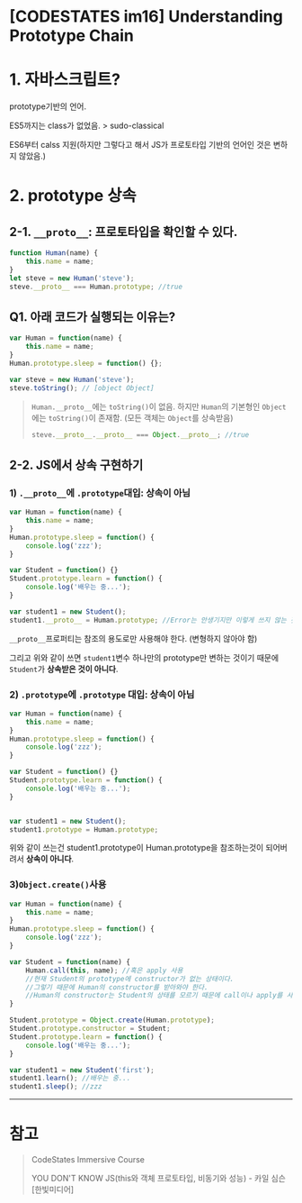 # [CODESTATES im16] Understanding Prototype Chain

# 1. 자바스크립트?

prototype기반의 언어.

ES5까지는 class가 없었음. > sudo-classical

ES6부터 calss 지원(하지만 그렇다고 해서 JS가 프로토타입 기반의 언어인 것은 변하지 않았음.)



# 2. prototype 상속

## 2-1. `__proto__`: 프로토타입을 확인할 수 있다.

```js
function Human(name) {
    this.name = name;
}
let steve = new Human('steve');
steve.__proto__ === Human.prototype; //true
```



## Q1. 아래 코드가 실행되는 이유는?

```js
var Human = function(name) {
    this.name = name;
}
Human.prototype.sleep = function() {};

var steve = new Human('steve');
steve.toString(); // [object Object]
```

> `Human.__proto__`에는 `toString()`이 없음. 하지만 `Human`의 기본형인 `Object`에는 `toString()`이 존재함. (모든 객체는 `Object`를 상속받음)
>
> ```js
> steve.__proto__.__proto__ === Object.__proto__; //true
> ```



## 2-2. JS에서 상속 구현하기

### 1) `.__proto__`에 `.prototype`대입: 상속이 아님

```js
var Human = function(name) {
    this.name = name;
}
Human.prototype.sleep = function() {
    console.log('zzz');
}

var Student = function() {}
Student.prototype.learn = function() {
    console.log('배우는 중...');
}

var student1 = new Student();
student1.__proto__ = Human.prototype; //Error는 안생기지만 이렇게 쓰지 않는 것이 좋다.
```

`__proto__`프로퍼티는 참조의 용도로만 사용해야 한다. (변형하지 않아야 함)

그리고 위와 같이 쓰면 `student1`변수 하나만의 prototype만 변하는 것이기 때문에 `Student`가 **상속받은 것이 아니다**.



### 2) `.prototype`에  `.prototype` 대입: 상속이 아님

```js
var Human = function(name) {
    this.name = name;
}
Human.prototype.sleep = function() {
    console.log('zzz');
}

var Student = function() {}
Student.prototype.learn = function() {
    console.log('배우는 중...');
}


var student1 = new Student();
student1.prototype = Human.prototype;
```

위와 같이 쓰는건 student1.prototype이 Human.prototype을 참조하는것이 되어버려서 **상속이 아니다**.



### 3)`Object.create()`사용

```js
var Human = function(name) {
    this.name = name;
}
Human.prototype.sleep = function() {
    console.log('zzz');
}

var Student = function(name) {
    Human.call(this, name); //혹은 apply 사용
    //현재 Student의 prototype에 constructor가 없는 상태이다.
    //그렇기 때문에 Human의 constructor를 받아와야 한다.
    //Human의 constructor는 Student의 상태를 모르기 때문에 call이나 apply를 사용해서 현재의 this를 넣어줘야 한다.
}

Student.prototype = Object.create(Human.prototype);
Student.prototype.constructor = Student;
Student.prototype.learn = function() {
    console.log('배우는 중...');
}

var student1 = new Student('first');
student1.learn(); //배우는 중...
student1.sleep(); //zzz
```



---

# 참고

> CodeStates Immersive Course
>
> YOU DON'T KNOW JS(this와 객체 프로토타입, 비동기와 성능) - 카일 심슨 [한빛미디어]